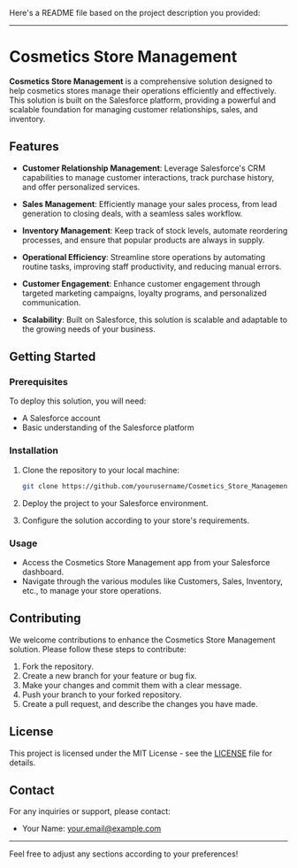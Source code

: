 Here's a README file based on the project description you provided:

---

# Cosmetics Store Management

**Cosmetics Store Management** is a comprehensive solution designed to help cosmetics stores manage their operations efficiently and effectively. This solution is built on the Salesforce platform, providing a powerful and scalable foundation for managing customer relationships, sales, and inventory.

## Features

- **Customer Relationship Management**: Leverage Salesforce's CRM capabilities to manage customer interactions, track purchase history, and offer personalized services.
  
- **Sales Management**: Efficiently manage your sales process, from lead generation to closing deals, with a seamless sales workflow.
  
- **Inventory Management**: Keep track of stock levels, automate reordering processes, and ensure that popular products are always in supply.

- **Operational Efficiency**: Streamline store operations by automating routine tasks, improving staff productivity, and reducing manual errors.
  
- **Customer Engagement**: Enhance customer engagement through targeted marketing campaigns, loyalty programs, and personalized communication.
  
- **Scalability**: Built on Salesforce, this solution is scalable and adaptable to the growing needs of your business.

## Getting Started

### Prerequisites

To deploy this solution, you will need:
- A Salesforce account
- Basic understanding of the Salesforce platform

### Installation

1. Clone the repository to your local machine:
   ```bash
   git clone https://github.com/yourusername/Cosmetics_Store_Management.git
   ```
2. Deploy the project to your Salesforce environment.

3. Configure the solution according to your store's requirements.

### Usage

- Access the Cosmetics Store Management app from your Salesforce dashboard.
- Navigate through the various modules like Customers, Sales, Inventory, etc., to manage your store operations.

## Contributing

We welcome contributions to enhance the Cosmetics Store Management solution. Please follow these steps to contribute:

1. Fork the repository.
2. Create a new branch for your feature or bug fix.
3. Make your changes and commit them with a clear message.
4. Push your branch to your forked repository.
5. Create a pull request, and describe the changes you have made.

## License

This project is licensed under the MIT License - see the [LICENSE](LICENSE) file for details.

## Contact

For any inquiries or support, please contact:
- Your Name: [your.email@example.com](mailto:your.email@example.com)

---

Feel free to adjust any sections according to your preferences!
